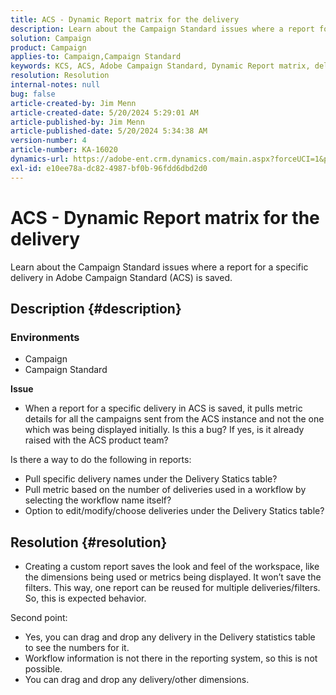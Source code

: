 ```yaml
---
title: ACS - Dynamic Report matrix for the delivery
description: Learn about the Campaign Standard issues where a report for a specific delivery in Adobe Campaign Standard (ACS) is saved.
solution: Campaign
product: Campaign
applies-to: Campaign,Campaign Standard
keywords: KCS, ACS, Adobe Campaign Standard, Dynamic Report matrix, delivery, FAQ
resolution: Resolution
internal-notes: null
bug: false
article-created-by: Jim Menn
article-created-date: 5/20/2024 5:29:01 AM
article-published-by: Jim Menn
article-published-date: 5/20/2024 5:34:38 AM
version-number: 4
article-number: KA-16020
dynamics-url: https://adobe-ent.crm.dynamics.com/main.aspx?forceUCI=1&pagetype=entityrecord&etn=knowledgearticle&id=873affd7-6916-ef11-9f8a-6045bd006268
exl-id: e10ee78a-dc82-4987-bf0b-96fdd6dbd2d0
---
```

# ACS - Dynamic Report matrix for the delivery


Learn about the Campaign Standard issues where a report for a specific delivery in Adobe Campaign Standard (ACS) is saved.

## Description {#description}


### <b>Environments</b>

- Campaign
- Campaign Standard




<b>Issue</b>

- When a report for a specific delivery in ACS is saved, it pulls metric details for all the campaigns sent from the ACS instance and not the one which was being displayed initially. Is this a bug? If yes, is it already raised with the ACS product team?


Is there a way to do the following in reports:

- Pull specific delivery names under the Delivery Statics table?
- Pull metric based on the number of deliveries used in a workflow by selecting the workflow name itself?
- Option to edit/modify/choose deliveries under the Delivery Statics table?

    



## Resolution {#resolution}


- Creating a custom report saves the look and feel of the workspace, like the dimensions being used or metrics being displayed. It won’t save the filters. This way, one report can be reused for multiple deliveries/filters. So, this is expected behavior.


Second point:



- Yes, you can drag and drop any delivery in the Delivery statistics table to see the numbers for it.
- Workflow information is not there in the reporting system, so this is not possible.
- You can drag and drop any delivery/other dimensions.
